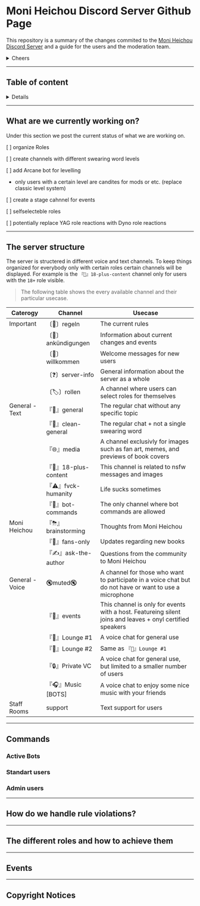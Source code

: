 <!-- Introduction -->
# Moni Heichou Discord Server Github Page

This repository is a summary of the changes commited to the [Moni Heichou Discord Server](https://discord.gg/U2MSjuZAT7 "Invite Link") and a guide for the users and the moderation team.

<details><summary>Cheers</summary>

```
      _                        
     | |                       
  ___| |__   ___  ___ _ __ ___ 
 / __| '_ \ / _ \/ _ \ '__/ __|
| (__| | | |  __/  __/ |  \__ \
 \___|_| |_|\___|\___|_|  |___/
``` 
</details>

---

<!-- Content  -->
## Table of content
<details>

- [Moni Heichou Discord Server Github Page](#moni-heichou-discord-server-github-page)
  - [Table of content](#table-of-content)
  - [What are we currently working on?](#what-are-we-currently-working-on)
  - [The server structure](#the-server-structure)
  - [Commands](#commands)
    - [Active Bots](#active-bots)
    - [Standart users](#standart-users)
    - [Admin users](#admin-users)
  - [How do we handle rule violations?](#how-do-we-handle-rule-violations)
  - [The different roles and how to achieve them](#the-different-roles-and-how-to-achieve-them)
  - [Events](#events)
  - [Copyright Notices](#copyright-notices)
</details>

--- 
<!-- Current Progress -->
## What are we currently working on?

Under this section we post the current status of what we are working on. 

[ ] organize Roles

[ ] create channels with different 
swearing word levels

[ ] add Arcane bot for levelling

  * only users with a certain level are candites for mods or etc. (replace classic level system)

[ ] create a stage cahnnel for events

[ ] selfselecteble roles

[ ] potentially replace YAG role reactions with Dyno role reactions

---
<!-- Structure -->
## The server structure

The server is structered in different voice and text channels. To keep things organized for everybody only with certain roles certain channels will be displayed. For example is the `『🔞』18-plus-content` channel only for users with the `18+` role visible. 
>The following table shows the every available channel and their particular usecase. 

| Caterogy | Channel | Usecase |
| ------- | ------- |--- |
| Important | 〔📝〕regeln | The current rules |
| | 〔🔔〕ankündigungen | Information about current changes and events |
| | 〔🎉〕willkommen | Welcome messages for new users |
| | 〔❓〕server-info | General information about the server as a whole |
| | 〔🏷〕rollen | A channel where users can select roles for themselves |
| General - Text | 『💬』general | The regular chat without any specific topic |
| | 『💬』clean-general | The regular chat + not a single swearing word |
| | 『🌐』media | A channel exclusivly for images such as fan art, memes, and previews of book covers |
| | 『🔞』18-plus-content | This channel is related to nsfw messages and images | 
| | 『⚠』fvck-humanity | Life sucks sometimes |
| | 『👾』bot-commands | The only channel where bot commands are allowed |
| Moni Heichou | 『⛈』brainstorming | Thoughts from Moni Heichou |
| | 『🧡』fans-only | Updates regarding new books |
| | 『✍️』ask-the-author | Questions from the community to Moni Heichou |
| General - Voice | 🔇muted🔇 | A channel for those who want to participate in a voice chat but do not have or want to use a microphone |
| | 『🎤』events | This channel is only for events with a host. Featureing silent joins and leaves + onyl certified speakers |
| | 『👥』Lounge #1 | A voice chat for general use |
| | 『👥』Lounge #2 | Same as  `『👥』Lounge #1` |
| | 『🔒』Private VC | A voice chat for general use, but limited to a smaller number of users |
| | 『🎧』Music [BOTS] | A voice chat to enjoy some nice music with your friends |
| Staff Rooms | support | Text support for users |



---
<!--- Bot Commands -->
## Commands

### Active Bots

### Standart users

### Admin users

---
<!--- Rules -->
## How do we handle rule violations?

---
<!-- Roles -->
## The different roles and how to achieve them

---
<!--- Past Events -->
## Events

---
<!--- Copyright -->
## Copyright Notices

